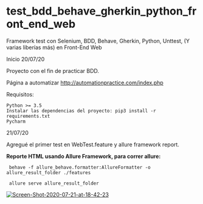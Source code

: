 # test_bdd_behave_gherkin_python_front_end_web
Framework test con Selenium, BDD, Behave, Gherkin, Python, Unttest, (Y varias liberías más) en Front-End Web

Inicio 20/07/20

Proyecto con el fin de practicar BDD.

Página a automatizar http://automationpractice.com/index.php

Requisitos:

    Python >= 3.5
    Instalar las dependencias del proyecto: pip3 install -r requirements.txt
    Pycharm
    
21/07/20

Agregué el primer test en WebTest.feature y allure framework report.

**Reporte HTML usando Allure Framework, para correr allure:**

     behave -f allure_behave.formatter:AllureFormatter -o allure_result_folder ./features

     allure serve allure_result_folder
 
 <a href="https://ibb.co/9HgWKBp"><img src="https://i.ibb.co/MkS7wKg/Screen-Shot-2020-07-21-at-18-42-23.png" alt="Screen-Shot-2020-07-21-at-18-42-23" border="0"></a>



